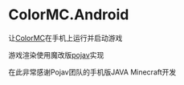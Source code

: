 # ColorMC.Android

让[ColorMC](https://github.com/Coloryr/ColorMC)在手机上运行并启动游戏

游戏渲染使用魔改版[pojav](https://github.com/Coloryr/PojavLauncher)实现

在此非常感谢Pojav团队的手机版JAVA Minecraft开发